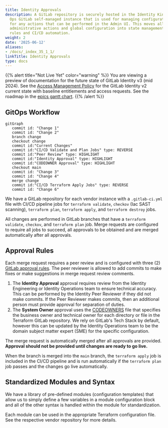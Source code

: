 ```yaml
---
title: Identity Approvals
description: A GitLab repository is securely hosted in the Identity Kingdom Black
  Ops GitLab self-managed instance that is used for managing configuration-as-code/infrastructure-as-code
  for any actions that can be performed in the Admin UI. This moves all day-to-day
  administrative actions and global configuration into state management with MR approval
  rules and CI/CD automation.
weight: 2
date: '2025-06-12'
aliases:
- /docs/_index_35_1_1/
linkTitle: Identity Approvals
type: docs
---
```


{{% alert title="Not Live Yet" color="warning" %}}
You are viewing a preview of documentation for the future state of GitLab Identity v3 (mid 2024). See the <a href="/handbook/security/security-and-technology-policies/access-management-policy/">Access Management Policy</a> for the GitLab Identity v2 current state with baseline entitlements and access requests. See the roadmap in the <a href="https://gitlab.com/groups/gitlab-com/gl-security/identity/eng/-/roadmap?state=all&sort=start_date_asc&layout=QUARTERS&timeframe_range_type=THREE_YEARS&group_path=gitlab-com/gl-security/identity/eng&progress=WEIGHT&show_progress=true&show_milestones=false&milestones_type=ALL&show_labels=true">epics gantt chart</a>.
{{% /alert %}}

## GitOps Workflow

```mermaid
gitGraph
   commit id: "Change 1"
   commit id: "Change 2"
   branch change
   checkout change
   commit id:"Current Changes"
   commit id:"CI/CD Validate and Plan Jobs" type: REVERSE
   commit id:"Peer Review" type: HIGHLIGHT
   commit id:"Identity Approval" type: HIGHLIGHT
   commit id:"CODEOWNER Approval" type: HIGHLIGHT
   checkout main
   commit id: "Change 3"
   commit id: "Change 4"
   merge change
   commit id:"CI/CD Terraform Apply Jobs" type: REVERSE
   commit id: "Change 6"
```

We have a GitLab repository for each vendor instance with a `.gitlab-ci.yml` file with CI/CD pipeline jobs for `terraform validate`, `checkov` (Iac SAST scanning), `terraform plan`, `terraform apply`, and `terraform destroy` jobs.

All changes are performed in GitLab branches that have a `terraform validate`, `checkov`, and `terraform plan` job. Merge requests are configured to require all jobs to succeed, all approvals to be obtained and are merged automatically after all approvals.

## Approval Rules

Each merge request requires a peer review and is configured with three (2) [GitLab approval rules](https://docs.gitlab.com/ee/user/project/merge_requests/approvals/). The peer reviewer is allowed to add commits to make fixes or make suggestions in merge request review comments.

1. The **Identity Approval** approval requires review from the Identity Engineering or Identity Operations team to ensure technical accuracy. This can be performed by the Identity Peer Reviewer if they did not make commits. If the Peer Reviewer makes commits, then an additional person must provide approval for separation of duties.
1. The **System Owner** approval uses the [CODEOWNERS](https://docs.gitlab.com/ee/user/project/codeowners/) file that specifies the business owner and technical owner for each directory or file in the Terraform GitLab repository. We rely on GitLab's Tech Stack by default, however this can be updated by the Identity Operations team to be the domain subject matter expert (SME) for the specific configuration.

The merge request is automatically merged after all approvals are provided. **Approval should not be provided until changes are ready to go live.**

When the branch is merged into the `main` branch, the `terraform apply` job is included in the CI/CD pipeline and is run automatically if the `terraform plan` job passes and the changes go live automatically.

## Standardized Modules and Syntax

We have a library of pre-defined modules (configuration templates) that allow us to simply define a few variables in a module configuration block and all of the other syntax is handled within the module for standardization.

Each module can be used in the appropriate Terraform configuration file. See the respective vendor repository for more details.
